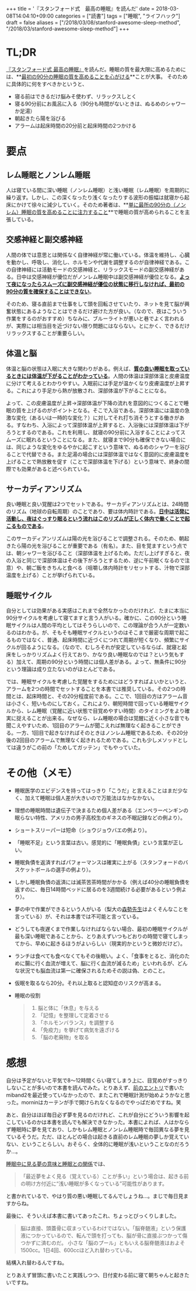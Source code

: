 +++
title = '『スタンフォード式　最高の睡眠』を読んだ'
date = 2018-03-08T14:04:10+09:00
categories = ["読書"]
tags = ["睡眠", "ライフハック"]
draft = false
aliases = ["/2018/03/08/stanford-awesome-sleep-method", "/2018/03/stanford-awesome-sleep-method"]
+++

# TL;DR

<a target="_blank" href="https://www.amazon.co.jp/gp/product/4763136011/ref=as_li_tl?ie=UTF8&camp=247&creative=1211&creativeASIN=4763136011&linkCode=as2&tag=raahii-22&linkId=d24aafae4c51a777ccf366e3d664ea70">『スタンフォード式 最高の睡眠』</a>を読んだ。睡眠の質を最大限に高めるためには、**<u>最初の90分の睡眠の質を高めることを心がける</u>**ことが大事。
そのために具体的に何をすべきかというと、

- 寝る前はできるだけ脳みそ使わず、リラックスしとく
- 寝る90分前にお風呂に入る（90分も時間がないときは、ぬるめのシャワーか足湯）
- 朝起きたら陽を浴びる
- アラームは起床時間の20分前と起床時間の2つかける

# 要点

## レム睡眠とノンレム睡眠
 
人は寝ている間に深い睡眠（ノンレム睡眠）と浅い睡眠（レム睡眠）を周期的に繰り返す。しかし、この深くなったり浅くなったりする波形の振幅は就寝から起床にかけて徐々に減少していく。そのため著者は、**<u>単に最所の90分の（ノンレム）睡眠の質を高めることに注力すること</u>**で睡眠の質が高められることを主張している。

## 交感神経と副交感神経

人間の体では意思とは関係なく自律神経が常に働いている。体温を維持し、心臓を動かし、呼吸し、消化し、ホルモンや代謝を調整するのが自律神経である。この自律神経には活動モードの交感神経と、リラックスモードの副交感神経がある。日中は交感神経が優位だがノンレム睡眠中は副交感神経が優位となる。**<u>よって夜になったらスムーズに副交感神経が優位の状態に移行しなければ、最初の90分の質を確保することはできない</u>**。

そのため、寝る直前まで仕事をして頭を回転させていたり、ネットを見て脳が興奮状態にあるようなことはできるだけ避けた方が良い。（なので、夜はこういう作業をするのがおすすめ）ちなみに、ブルーライトが悪いと巷でよく言われるが、実際には相当目を近づけない限り問題にはならない。とにかく、できるだけリラックスすることが重要らしい。

## 体温と脳

体温と脳の状態は入眠に大きな関わりがある。例えば、**<u>質の良い睡眠を取っているときには体温が下がることがわかっている</u>**。人間の体温は深部体温と皮膚温度に分けて考えるとわかりやすい。入眠前には手足が温かくなり皮膚温度が上昇する。これにより手足から熱が放散され、深部体温が下がることになる。

よって、この皮膚温度が上昇→深部体温が下降の流れを意図的につくることで睡眠の質を上げるのがポイントとなる。そこで入浴である。深部体温には温度の急激な変化（あるいは一時的な変化？）に対してそれ打ち消そうとする働きがある。すなわち、入浴によって深部体温が上昇すると、入浴後には深部体温は下がろうとするのである。これを利用し、就寝の90分前に入浴することによってスムーズに眠れるということになる。また、就寝まで90分も確保できない場合には、同じような変化をゆるやかに起こすという意味で、ぬるめのシャワーを浴びることで代替できる。また足湯の場合には深部体温ではなく意図的に皮膚温度を上げることで熱放散を促す（ことで深部体温を下げる）という意味で、終身の間際でも効果があると述べられている。

## サーカディアンリズム

良い睡眠と良い覚醒は2つでセットである。サーカディアンリズムとは、24時間のリズム（地球の自転周期）のことであり、要は体内時計である。**<u>日中は活発に活動し、夜はぐっすり眠るという流れはこのリズムが正しく体内で働くことで起こるものである</u>**。

このサーカディアンリズムは陽の光を浴びることで調整される。そのため、朝起きたら陽の光を浴びることが重要である（有名）。また、目を覚ますという点では、朝シャワーを浴びること（深部体温を上げるため。ただし上げすぎると、夜の入浴と同じで深部体温はその後下がろうとするため、逆に午前眠くなるので注意）や、朝ご飯をきちんと食べる（咀嚼し体内時計をリセットする、汁物で深部温度を上げる）ことが挙げられている。

## 睡眠サイクル

自分としては効果がある実感はこれまで全然なかったのだけれど、たまに本当に90分サイクルを考慮して寝てますと言う人がいる。確かに、この90分という睡眠サイクルは人間の平均としてはそうらしいので、この理論が合う人が一定数いるのはわかる。が、そもそも睡眠サイクルというのはそこまで厳密な周期で起こるものではなく、普通、起床時間に近づくにつれて周期が短くなり、頻繁にサイクルが回るようになる。（なので、むしろそれが安定しているならば、就寝と起床をしっかりリズムよく行えており、かなり良い睡眠なのでは？という気もする）加えて、周期の90分という時間には個人差がある。よって、無条件に90分という理論は成り立たないのがほとんどである。

では、睡眠サイクルを考慮した覚醒をするためにはどうすればよいかというと、アラームを2つの時間でセットすることを本書では推奨している。その2つの時間とは、起床時間と、その20分程度前である。ここで、1回目の方はアラーム音は小さく、短いものにしておく。これにより、朝短時間で回っている睡眠サイクルから、レム睡眠（覚醒に近い状態で目覚めやすい時間）のタイミングをより確実に捉えることが出来る。なぜなら、レム睡眠の場合は覚醒に近く小さな音でも聞こえやすいため、1回目のアラームが聞こえれば無理なく起きることができる。一方、1回目で起きなければそのときはノンレム睡眠であるため、その20分後の2回目のアラームで無理なく起きれるためである。これも少しメソッドとしては違うがこの前の「ためしてガッテン」でもやっていた。

# その他（メモ）

- 睡眠医学のエビデンスを持ってはっきり「こうだ」と言えることはまだ少なく、加えて睡眠は個人差が大きいので万能法はなかなかない。
- 理想の睡眠時間は遺伝子で決まるため個人差がある（エンペラーペンギンの眠らない特性、アメリカの男子高校生のギネスの不眠記録などの例より）。
- ショートスリーパーは短命（ショウジョウバエの例より）。
- 「睡眠不足」という言葉は古い。感覚的に「睡眠負債」という言葉が正しい。
- 睡眠負債を返済すればパフォーマンスは確実に上がる（スタンフォードのバスケットボールの選手の例より）。
- しかし睡眠負債の返済には滅茶苦茶時間がかかる（例えば40分の睡眠負債を返すのに、毎日14時間ベッドに居るのを3週間続ける必要があるという例より）。
- 夢の中で作業ができるという人がいる（梨大の[森勢先生](https://twitter.com/m_morise)はよくそんなことを言っている）が、それは本書では不可能と言っている。
- どうしても夜遅くまで作業しなければならない場合、最初の睡眠サイクルが最も深い睡眠であることから、とりあえずいつもどおりの時間で寝てしまってから、早めに起きるほうがよいらしい（現実的かというと微妙だけど）。
- ランチは食べても食べなくてもその後眠い。よく、「食事をとると、消化のために腸に行く血流が増えて、脳に行く血流が減るため」といわれるが、どんな状況でも脳血流は第一に確保されるためその説は偽、とのこと。
- 仮眠を取るなら20分。それ以上取ると認知症のリスクが高まる。
- 睡眠の役割

	> 1. 脳と体に「休息」を与える　
	> 2. 「記憶」を整理して定着させる
	> 3. 「ホルモンバランス」を調整する
	> 4. 「免疫力」を挙げて病気を遠ざける
	> 5. 「脳の老廃物」を取る



# 感想

自分は予定がないと平気で8〜12時間くらい寝てしまう上に、目覚めがすっきりしないことが多いので本書を読んでみた。とりあえず、[前のエントリ](/post/2017/01/01/003255/)で書いたmiband2を最近使っていなかったので、またこれで睡眠計測が始めようかなと思った。morninはカーテンが手で開けられなくなるのでやっぱだめですね。笑

あと、自分はほぼ毎日必ず夢を見るのだけれど、これが自分にどういう影響を起こしているのかは本書を読んでも解決できなかった。本書によれば、人はかならず睡眠時に夢を見ており、しかもレム睡眠とノンレム睡眠時で毎回異なる夢を見ているそうだ。ただ、ほとんどの場合は起きる直前のレム睡眠の夢しか覚えていない、ということらしい。おそらく、全体的に睡眠が浅いということなのだろうか…。

[睡眠中に見る夢の意味と睡眠との関係](http://sleeplaboratory.net/well-dream-reason/)では、

> 「最近夢をよく見る（覚えている）ことが多い」という場合は、起きる前の明け方付近に“浅い睡眠が多くなっている”可能性があります。

と書かれているで、やはり質の悪い睡眠してるんでしょうね…。まじで毎日見ますからね。

最後に、そういえば本書に書いてあったこれ、ちょっとびっくりしました。

> 脳は直接、頭蓋骨に収まっているわけではない。「脳脊髄液」という保護液につかっているので、転んで頭を打っても、脳が骨に直接ぶつかって傷つかずに済むのだ。
> 小さな「脳のプール」ともいえる脳脊髄液はおよそ1500cc。1日4回、600ccほど入れ替わっている。

結構入れ替わるんですね。

とりあえず冒頭に書いたこと実践しつつ、日付変わる前に寝て朝ちゃんと起きたいですね。

